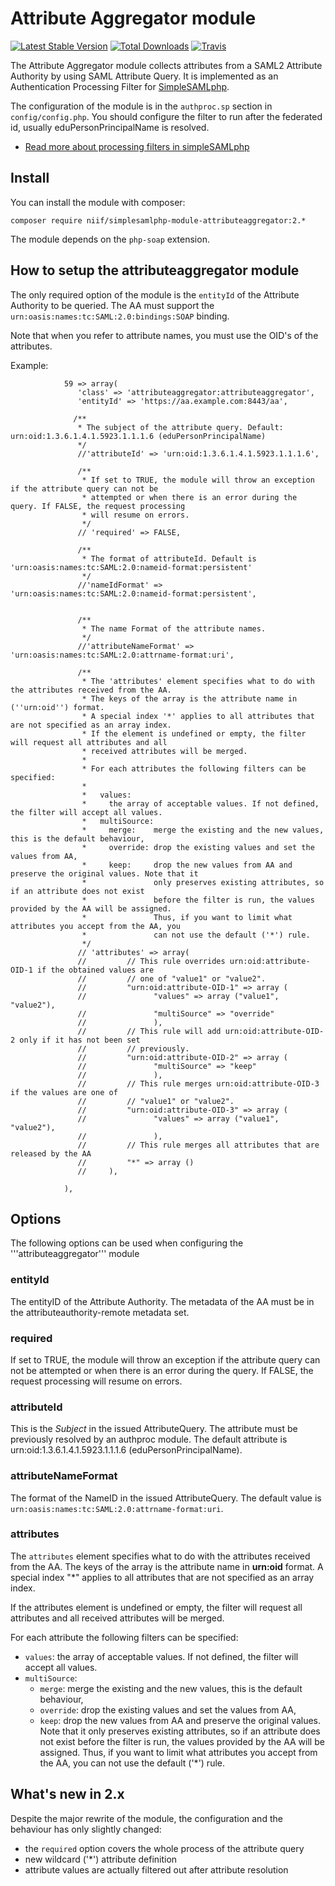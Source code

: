 Attribute Aggregator module
==============

[![Latest Stable Version](https://poser.pugx.org/niif/simplesamlphp-module-attributeaggregator/v/stable)](https://packagist.org/packages/niif/simplesamlphp-module-attributeaggregator) [![Total Downloads](https://poser.pugx.org/niif/simplesamlphp-module-attributeaggregator/downloads)](https://packagist.org/packages/niif/simplesamlphp-module-attributeaggregator) [![Travis](https://travis-ci.org/NIIF/simplesamlphp-module-attributeaggregator.svg?branch=master)](https://travis-ci.org/NIIF/simplesamlphp-module-attributeaggregator.svg?branch=master)

The Attribute Aggregator module collects attributes from a SAML2 Attribute Authority
by using SAML Attribute Query. It is implemented as an Authentication Processing Filter
for [SimpleSAMLphp](https://simplesamlphp.org).

The configuration of the module is in the `authproc.sp` section in `config/config.php`.
You should configure the filter to run after the federated id, usually eduPersonPrincipalName
is resolved.

  * [Read more about processing filters in simpleSAMLphp](simplesamlphp-authproc)

Install
-------------------------------

You can install the module with composer:

    composer require niif/simplesamlphp-module-attributeaggregator:2.*

The module depends on the `php-soap` extension.

How to setup the attributeaggregator module
-------------------------------

The only required option of the module is the `entityId` of the Attribute Authority to 
be queried. The AA must support the `urn:oasis:names:tc:SAML:2.0:bindings:SOAP` binding.

Note that when you refer to attribute names, you must use the OID's of the attributes.

Example:

                59 => array(
                   'class' => 'attributeaggregator:attributeaggregator',
                   'entityId' => 'https://aa.example.com:8443/aa',

                  /**
                   * The subject of the attribute query. Default: urn:oid:1.3.6.1.4.1.5923.1.1.1.6 (eduPersonPrincipalName)
                   */
                   //'attributeId' => 'urn:oid:1.3.6.1.4.1.5923.1.1.1.6',

                   /** 
                    * If set to TRUE, the module will throw an exception if the attribute query can not be
                    * attempted or when there is an error during the query. If FALSE, the request processing
                    * will resume on errors.
                    */
                   // 'required' => FALSE,

                   /** 
                    * The format of attributeId. Default is 'urn:oasis:names:tc:SAML:2.0:nameid-format:persistent'
                    */
                   //'nameIdFormat' => 'urn:oasis:names:tc:SAML:2.0:nameid-format:persistent',


                   /**
                    * The name Format of the attribute names.
                    */
                   //'attributeNameFormat' => 'urn:oasis:names:tc:SAML:2.0:attrname-format:uri',

                   /**
                    * The 'attributes' element specifies what to do with the attributes received from the AA.
                    * The keys of the array is the attribute name in (''urn:oid'') format.
                    * A special index '*' applies to all attributes that are not specified as an array index.
                    * If the element is undefined or empty, the filter will request all attributes and all
                    * received attributes will be merged.
                    *
                    * For each attributes the following filters can be specified:
                    *
                    *   values:
                    *     the array of acceptable values. If not defined, the filter will accept all values.
                    *   multiSource:
                    *     merge:    merge the existing and the new values, this is the default behaviour,
                    *     override: drop the existing values and set the values from AA,
                    *     keep:     drop the new values from AA and preserve the original values. Note that it
                    *               only preserves existing attributes, so if an attribute does not exist
                    *               before the filter is run, the values provided by the AA will be assigned.
                    *               Thus, if you want to limit what attributes you accept from the AA, you
                    *               can not use the default ('*') rule.
                    */
                   // 'attributes' => array(
                   //         // This rule overrides urn:oid:attribute-OID-1 if the obtained values are
                   //         // one of "value1" or "value2".
                   //         "urn:oid:attribute-OID-1" => array (
                   //               "values" => array ("value1", "value2"),
                   //               "multiSource" => "override"
                   //               ),
                   //         // This rule will add urn:oid:attribute-OID-2 only if it has not been set
                   //         // previously.
                   //         "urn:oid:attribute-OID-2" => array (
                   //               "multiSource" => "keep"
                   //               ),
                   //         // This rule merges urn:oid:attribute-OID-3 if the values are one of
                   //         // "value1" or "value2".
                   //         "urn:oid:attribute-OID-3" => array (
                   //               "values" => array ("value1", "value2"),
                   //               ),
                   //         // This rule merges all attributes that are released by the AA
                   //         "*" => array ()
                   //     ),

                ),


Options
-------

The following options can be used when configuring the '''attributeaggregator''' module

### entityId
The entityID of the Attribute Authority. The metadata of the AA must be in the
attributeauthority-remote metadata set.

### required
If set to TRUE, the module will throw an exception if the attribute query can not be
attempted or when there is an error during the query. If FALSE, the request processing
will resume on errors.

### attributeId
This is the *Subject* in the issued AttributeQuery. The attribute must be previously 
resolved by an authproc module. The default attribute is urn:oid:1.3.6.1.4.1.5923.1.1.1.6 
(eduPersonPrincipalName).

### attributeNameFormat
The format of the NameID in the issued AttributeQuery. The default value is 
`urn:oasis:names:tc:SAML:2.0:attrname-format:uri`.

### attributes
The `attributes` element specifies what to do with the attributes received from the AA.
The keys of the array is the attribute name in __urn:oid__ format. A special index "*"
applies to all attributes that are not specified as an array index.

If the attributes element is undefined or empty, the filter will request all attributes and all
received attributes will be merged.

For each attribute the following filters can be specified:

* `values`:    the array of acceptable values. If not defined, the filter will accept all values.
* `multiSource`:
  * `merge`:    merge the existing and the new values, this is the default behaviour,
  * `override`: drop the existing values and set the values from AA,
  * `keep`:     drop the new values from AA and preserve the original values. Note that it
    only preserves existing attributes, so if an attribute does not exist
    before the filter is run, the values provided by the AA will be assigned.
    Thus, if you want to limit what attributes you accept from the AA, you
    can not use the default ('*') rule.

What's new in 2.x
-----------------
Despite the major rewrite of the module, the configuration and the behaviour has only slightly
changed:

* the `required` option covers the whole process of the attribute query
* new wildcard ('*') attribute definition
* attribute values are actually filtered out after attribute resolution

